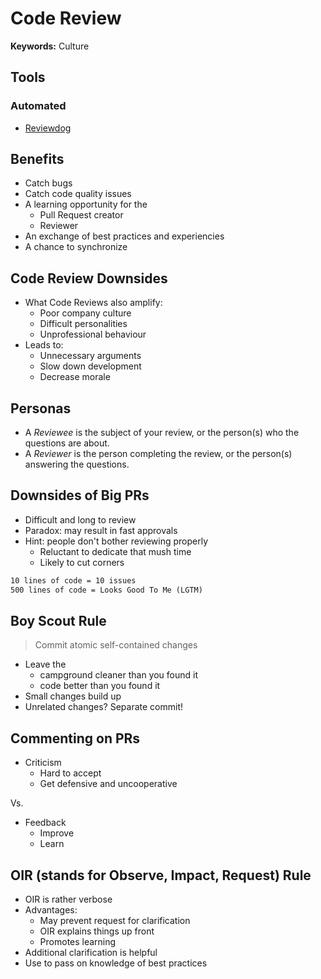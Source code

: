 # Code Review

**Keywords:** Culture

## Tools

### Automated

- [Reviewdog](/reviewdog.md)

## Benefits

- Catch bugs
- Catch code quality issues
- A learning opportunity for the
  - Pull Request creator
  - Reviewer
- An exchange of best practices and experiencies
- A chance to synchronize

## Code Review Downsides

- What Code Reviews also amplify:
  - Poor company culture
  - Difficult personalities
  - Unprofessional behaviour
- Leads to:
  - Unnecessary arguments
  - Slow down development
  - Decrease morale

## Personas

- A _Reviewee_ is the subject of your review, or the person(s) who the questions are about.
- A _Reviewer_ is the person completing the review, or the person(s) answering the questions.

## Downsides of Big PRs

- Difficult and long to review
- Paradox: may result in fast approvals
- Hint: people don't bother reviewing properly
  - Reluctant to dedicate that mush time
  - Likely to cut corners

```txt
10 lines of code = 10 issues
500 lines of code = Looks Good To Me (LGTM)
```

## Boy Scout Rule

> Commit atomic self-contained changes

- Leave the
  - campground cleaner than you found it
  - code better than you found it
- Small changes build up
- Unrelated changes? Separate commit!

## Commenting on PRs

- Criticism
  - Hard to accept
  - Get defensive and uncooperative

Vs.

- Feedback
  - Improve
  - Learn

## OIR (stands for Observe, Impact, Request) Rule

- OIR is rather verbose
- Advantages:
  - May prevent request for clarification
  - OIR explains things up front
  - Promotes learning
- Additional clarification is helpful
- Use to pass on knowledge of best practices
